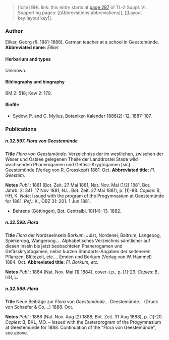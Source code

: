 > [!cite] BHL link: this entry starts at [page 287](https://www.biodiversitylibrary.org/page/33260275) of TL-2 Suppl. VI.
> Supporting pages: [[Abbreviations|abbreviations]], [[Layout key|layout key]].

### Author

Eilker, Georg (fl. 1881-1888), German teacher at a school in Geestemünde. 
**Abbreviated name**: *Eilker*

#### Herbarium and types

Unknown.

#### Bibliography and biography

BM 2: 518; Kew 2: 179.

#### Biofile

- Sydow, P. and C. Mylius, Botaniker-Kalender 1886(2): 12, 1887: 107.

### Publications

##### n.32.597. Flora von Geestemünde

**Title**
*Flora von Geestemünde*. Verzeichniss der im westlichen, zwischen der Weser und Ostsee gelegenen Theile der Landdrostei Stade wild wachsenden Phanerogamen und Gefäss-Krygtogamen \[sic\]... Geestemünde (Verlag von R. Grosskopf) 1881. Oct.
**Abbreviated title**: *Fl. Geestem.*

**Notes**
*Publ*.: 1881 (Bot. Zeit. 27 Mai 1881, Nat. Nov. Mai (1/2) 1881, Bot. Jahrb. 2: 341. 17 Nov 1881, N.L. Bot. Zeit. 27 Mai 1881), p. \[1\]-88. *Copies*: B, HH, K.
*Note*: Issued with the program of the Progymnasium at Geestemünde for 1881.
*Ref*.: K., ÖBZ 31: 201. 1 Jun 1881.
- Behrens (Göttingen), Bot. Centralbl. 10(14): 13. 1882.

##### n.32.598. Flora

**Title**
*Flora* der Nordseeinseln *Borkum*, Juist, Nordenei, Baltrum, Langeoog, Spiekeroog, Wangeroog.... Alphabetisches Verzeichnis sämtlicher auf diesen Inseln bis jetzt beobachteten Phanerogamen und Gefässkryptogamen, nebst kurzen Standorts-Angaben der selteneren Pflanzen, Blütezeit, etc.... Emden und Borkum (Verlag von W. Hammel) 1884. Oct.
**Abbreviated title**: *Fl. Borkum, etc.*

**Notes**
*Publ*.: 1884 (Nat. Nov. Mai (1) 1884), cover-t.p., p. \[1\]-29. *Copies*: B, HH, L.

##### n.32.599. Flora

**Title**
Neue Beiträge zur *Flora* von *Geestemünde*... Geestemünde... (Druck von Schaefer & Co....) 1888. Oct.

**Notes**
*Publ*.: 1888 (Nat. Nov. Aug (2) 1888, Bot. Zeit. 31 Aug 1888), p. \[1\]-20. *Copies*: B, BKL, MO. – Issued with the Easterprogram of the Progymnasium at Geestemünde for 1888. Continuation of the "Flora von Geestemünde", see above.

